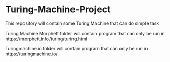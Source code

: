 # Turing-Machine-Project
<p>This repository will contain some Turing Machine that can do simple task</p>
<p>Turing Machine Morphett folder will contain program that can only be run in https://morphett.info/turing/turing.html</p>
<p>Turingmachine.io folder will contain program that can only be run in https://turingmachine.io/</p>
